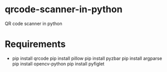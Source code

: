 # qrcode-scanner-in-python
QR code scanner in python 

# Requirements
* pip install qrcode
pip install pillow
pip install pyzbar
pip install argparse
pip install opencv-python
pip install pyfiglet
